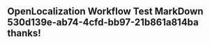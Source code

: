 <properties
ms.topic="hero-topic"
ms.test1="hero-topic"
ms.test2="test"/>


## OpenLocalization Workflow Test MarkDown 530d139e-ab74-4cfd-bb97-21b861a814ba thanks!



<!--HONumber=Aug16_HO1-->


